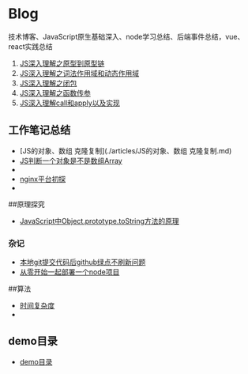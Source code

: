 # Blog
技术博客、JavaScript原生基础深入、node学习总结、后端事件总结，vue、react实践总结

<!--1. [JS深入理解之原型到原型链](articles/JS深入理解之原型到原型链.md)
2. [JS深入理解之词法作用域和动态作用域](articles/JS深入理解之词法作用域和动态作用域.md)
3. [JS深入理解之闭包](articles/JS深入理解之闭包.md)
4. [JS深入理解之函数传参](articles/JS深入理解之函数传参.md)
5. [JS深入理解call和apply以及实现](articles/JS深入理解call和apply以及实现.md)-->


1. [JS深入理解之原型到原型链](https://github.com/xieliuduo/Blog/issues/1)
2. [JS深入理解之词法作用域和动态作用域](https://github.com/xieliuduo/Blog/issues/2)
3. [JS深入理解之闭包](https://github.com/xieliuduo/Blog/issues/3)
4. [JS深入理解之函数传参](https://github.com/xieliuduo/Blog/issues/4)
5. [JS深入理解call和apply以及实现](https://github.com/xieliuduo/Blog/issues/5)

## 工作笔记总结
*  [JS的对象、数组 克隆复制](./articles/JS的对象、数组 克隆复制.md)
*  [JS判断一个对象是不是数组Array](./articles/JS判断一个对象是不是数组Array.md)
*  
*  [nginx平台初探](./articles/nginx平台初探.md)
*  


##原理探究



* [JavaScript中Object.prototype.toString方法的原理](./articles/JavaScript中Object.prototype.toString方法的原理.md)


### 杂记
* [本地git提交代码后github绿点不刷新问题](./articles/jotting/1本地git提交代码后github绿点不刷新问题.md)
* [从零开始一起部署一个node项目](./articles/jotting/从零开始一起部署一个node项目.md)

##算法
* [时间复杂度](./articles/时间复杂度.md)
* 

## demo目录
* [demo目录](https://github.com/xieliuduo/Blog/issues/13)




